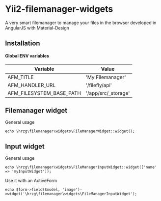 Yii2-filemanager-widgets
========================
A very smart filemanager to manage your files in the browser developed in AngularJS with Material-Design

Installation
------------

#### Global ENV variables

Variable | Value
------------- | -------------
AFM_TITLE | 'My Filemanager'
AFM_HANDLER_URL | '/filefly/api'
AFM_FILESYSTEM_BASE_PATH | '/app/src/_storage'


Filemanager widget
------------------

General usage

```
echo \hrzg\filemanager\widgets\FileManagerWidget::widget();
```

Input widget
------------

General usage

```
echo \hrzg\filemanager\widgets\FileManagerInputWidget::widget(['name' => 'myInputWidget']);
```

Use it with an ActiveForm

```
echo $form->field($model, 'image')->widget('\hrzg\filemanager\widgets\FileManagerInputWidget');
```
